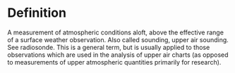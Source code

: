 # Definition

A measurement of atmospheric conditions aloft, above the effective range
of a surface weather observation. Also called sounding, upper air
sounding. See radiosonde. This is a general term, but is usually applied
to those observations which are used in the analysis of upper air charts
(as opposed to measurements of upper atmospheric quantities primarily
for research).
